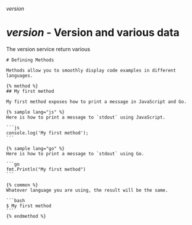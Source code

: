 _version_

# _version_ - Version and various data

The version service return various

```
# Defining Methods
```

    Methods allow you to smoothly display code examples in different languages.

    {% method %}
    ## My first method

    My first method exposes how to print a message in JavaScript and Go.

    {% sample lang="js" %}
    Here is how to print a message to `stdout` using JavaScript.

    ```js
    console.log('My first method');
    ```

    {% sample lang="go" %}
    Here is how to print a message to `stdout` using Go.

    ```go
    fmt.Println("My first method")
    ```

    {% common %}
    Whatever language you are using, the result will be the same.

    ```bash
    $ My first method
    ```
    {% endmethod %}



